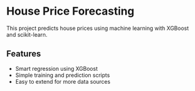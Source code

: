 # House Price Forecasting

This project predicts house prices using machine learning with XGBoost and scikit-learn.

## Features

- Smart regression using XGBoost
- Simple training and prediction scripts
- Easy to extend for more data sources


